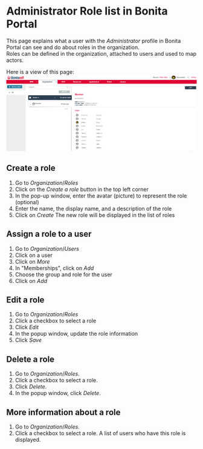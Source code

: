 # Administrator Role list in Bonita Portal

This page explains what a user with the _Administrator_ profile in Bonita Portal can see and do about roles in the organization.  
Roles can be defined in the organization, attached to users and used to map actors.

Here is a view of this page:
![Administrator roles Portal](images/UI2021.1/roles-portal.png)<!--{.img-responsive}-->

## Create a role
1. Go to _Organization_/_Roles_
2. Click on the _Create a role_ button in the top left corner
3. In the pop-up window, enter the avatar (picture) to represent the role (optional)
4. Enter the name, the display name, and a description of the role
5. Click on _Create_
The new role will be displayed in the list of roles

## Assign a role to a user
1. Go to _Organization_/_Users_
2. Click on a user
3. Click on _More_
4. In "Memberships", click on _Add_
5. Choose the group and role for the user
6. Click on _Add_

## Edit a role
1. Go to _Organization_/_Roles_
2. Click a checkbox to select a role
3. Click _Edit_
4. In the popup window, update the role information
5. Click _Save_

## Delete a role
1. Go to _Organization_/_Roles_.
2. Click a checkbox to select a role.
3. Click _Delete_.
4. In the popup window, click _Delete_.

## More information about a role
1. Go to _Organization_/_Roles_.
2. Click a checkbox to select a role. A list of users who have this role is displayed.
